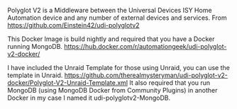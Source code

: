 Polyglot V2 is a Middleware between the Universal Devices ISY Home Automation device and any number of external devices and services.
From https://github.com/Einstein42/udi-polyglotv2

This Docker Image is build nightly and required that you have a Docker running MongoDB. https://hub.docker.com/r/automationgeek/udi-polyglot-v2-docker/

I have included the Unraid Template for those using Unraid, you can use the template in Unraid. https://github.com/therealmysteryman/udi-polyglot-v2-docker/Polyglot-V2-Unraid-Template.xml It also required that you run MongoDB (using MongoDB Docker from Community Plugins) in another Docker in my case I named it udi-polyglotv2-MongoDB. 
